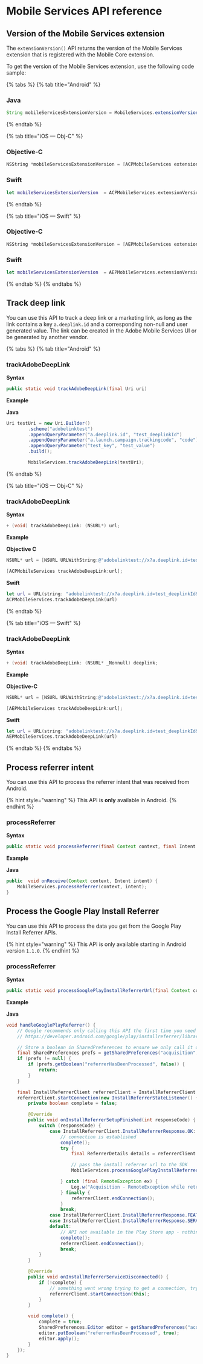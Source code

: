 # Mobile Services API reference

## Version of the Mobile Services extension

The `extensionVersion()` API returns the version of the Mobile Services extension that is registered with the Mobile Core extension.

To get the version of the Mobile Services extension, use the following code sample:

{% tabs %}
{% tab title="Android" %}
### Java

```java
String mobileServicesExtensionVersion = MobileServices.extensionVersion();
```
{% endtab %}

{% tab title="iOS — Obj-C" %}
### Objective-C

```objectivec
NSString *mobileServicesExtensionVersion = [ACPMobileServices extensionVersion];
```

### Swift

```swift
let mobileServicesExtensionVersion  = ACPMobileServices.extensionVersion()
```
{% endtab %}

{% tab title="iOS — Swift" %}
### Objective-C

```objectivec
NSString *mobileServicesExtensionVersion = [AEPMobileServices extensionVersion];
```

### Swift

```swift
let mobileServicesExtensionVersion  = AEPMobileServices.extensionVersion()
```
{% endtab %}
{% endtabs %}

## Track deep link <a id="trackdeeplink"></a>

You can use this API to track a deep link or a marketing link, as long as the link contains a key `a.deeplink.id` and a corresponding non-null and user generated value. The link can be created in the Adobe Mobile Services UI or be generated by another vendor.

{% tabs %}
{% tab title="Android" %}
### trackAdobeDeepLink

**Syntax**

```java
public static void trackAdobeDeepLink(final Uri uri)
```

**Example**

**Java**

```java
Uri testUri = new Uri.Builder()
        .scheme("adobelinktest")
        .appendQueryParameter("a.deeplink.id", "test_deeplinkId")
        .appendQueryParameter("a.launch.campaign.trackingcode", "code")
        .appendQueryParameter("test_key", "test_value")        
        .build();

        MobileServices.trackAdobeDeepLink(testUri);
```
{% endtab %}

{% tab title="iOS — Obj-C" %}
### trackAdobeDeepLink

**Syntax**

```objectivec
+ (void) trackAdobeDeepLink: (NSURL*) url;
```

**Example**

**Objective C**

```objectivec
NSURL* url = [NSURL URLWithString:@"adobelinktest://x?a.deeplink.id=test_deeplinkId&a.launch.campaign.trackingcode=code&test_key=test_value"];

[ACPMobileServices trackAdobeDeepLink:url];
```

**Swift**

```swift
let url = URL(string: "adobelinktest://x?a.deeplink.id=test_deeplinkId&a.launch.campaign.trackingcode=code&test_key=test_value")!
ACPMobileServices.trackAdobeDeepLink(url)
```
{% endtab %}

{% tab title="iOS — Swift" %}
### trackAdobeDeepLink

**Syntax**

```objectivec
+ (void) trackAdobeDeepLink: (NSURL* _Nonnull) deeplink;
```

**Example**

**Objective-C**

```objectivec
NSURL* url = [NSURL URLWithString:@"adobelinktest://x?a.deeplink.id=test_deeplinkId&a.launch.campaign.trackingcode=code&test_key=test_value"];

[AEPMobileServices trackAdobeDeepLink:url];
```

**Swift**

```swift
let url = URL(string: "adobelinktest://x?a.deeplink.id=test_deeplinkId&a.launch.campaign.trackingcode=code&test_key=test_value")!
AEPMobileServices.trackAdobeDeepLink(url)
```
{% endtab %}
{% endtabs %}

## Process referrer intent

You can use this API to process the referrer intent that was received from Android.

{% hint style="warning" %}
This API is **only** available in Android.
{% endhint %}

### processReferrer

**Syntax**

```java
public static void processReferrer(final Context context, final Intent intent)
```

**Example**

**Java**

```java
public  void onReceive(Context context, Intent intent) {
    MobileServices.processReferrer(context, intent);
}
```

## Process the Google Play Install Referrer

You can use this API to process the data you get from the Google Play Install Referrer APIs.

{% hint style="warning" %}
This API is only available starting in Android version `1.1.0`.
{% endhint %}

### processReferrer

**Syntax**

```java
public static void processGooglePlayInstallReferrerUrl(final Context context, final Intent intent)
```

**Example**

**Java**

```java
void handleGooglePlayReferrer() {
    // Google recommends only calling this API the first time you need it:
    // https://developer.android.com/google/play/installreferrer/library#install-referrer

    // Store a boolean in SharedPreferences to ensure we only call it once.
    final SharedPreferences prefs = getSharedPreferences("acquisition", 0);
    if (prefs != null) {
        if (prefs.getBoolean("referrerHasBeenProcessed", false)) {
            return;
        }
    }

    final InstallReferrerClient referrerClient = InstallReferrerClient.newBuilder(getApplicationContext()).build();
    referrerClient.startConnection(new InstallReferrerStateListener() {
        private boolean complete = false;

        @Override
        public void onInstallReferrerSetupFinished(int responseCode) {
            switch (responseCode) {
                case InstallReferrerClient.InstallReferrerResponse.OK:
                    // connection is established
                    complete();
                    try {
                        final ReferrerDetails details = referrerClient.getInstallReferrer();                        

                        // pass the install referrer url to the SDK
                        MobileServices.processGooglePlayInstallReferrerUrl(details.getInstallReferrer());

                    } catch (final RemoteException ex) {
                        Log.w("Acquisition - RemoteException while retrieving referrer information (%s)", ex.getLocalizedMessage() == null ? "unknown" : ex.getLocalizedMessage());
                    } finally {
                        referrerClient.endConnection();
                    }
                    break;
                case InstallReferrerClient.InstallReferrerResponse.FEATURE_NOT_SUPPORTED:
                case InstallReferrerClient.InstallReferrerResponse.SERVICE_UNAVAILABLE:
                default:
                    // API not available in the Play Store app - nothing to do here
                    complete();
                    referrerClient.endConnection();
                    break;
            }
        }

        @Override
        public void onInstallReferrerServiceDisconnected() {
            if (!complete) {
                // something went wrong trying to get a connection, try again
                referrerClient.startConnection(this);
            }
        }

        void complete() {
            complete = true;
            SharedPreferences.Editor editor = getSharedPreferences("acquisition", 0).edit();
            editor.putBoolean("referrerHasBeenProcessed", true);
            editor.apply();
        }
    });
}
```

